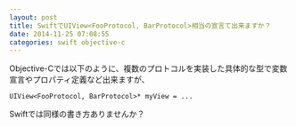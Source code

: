 ```yaml
---
layout: post
title: SwiftでUIView<FooProtocol, BarProtocol>相当の宣言て出来ますか？
date: 2014-11-25 07:08:55
categories: swift objective-c
---
```

<p>Objective-Cでは以下のように、複数のプロトコルを実装した具体的な型で変数宣言やプロパティ定義など出来ますが、</p>

<pre><code>UIView&lt;FooProtocol, BarProtocol&gt;* myView = ...
</code></pre>

<p>Swiftでは同様の書き方ありませんか？</p>
